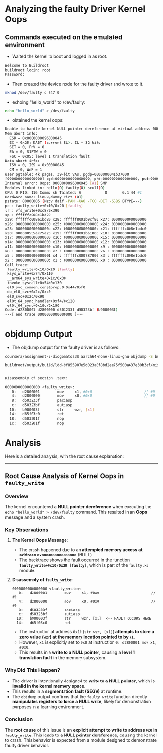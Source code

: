 # Analyzing the faulty Driver Kernel Oops

## Commands executed on the emulated environment
 - Waited the kernel to boot and logged in as root. 
```bash
Welcome to Buildroot
buildroot login: root
Password: 
```

 - Then created the device node for the faulty driver and wrote to it.
```bash
mknod /dev/faulty c 247 0
```

 - echoing "hello_world" to /dev/faulty:
```bash
echo "hello_world" > /dev/faulty
```

 - obtained the kernel oops:
```bash
Unable to handle kernel NULL pointer dereference at virtual address 0000000000000000
Mem abort info:
  ESR = 0x0000000096000045
  EC = 0x25: DABT (current EL), IL = 32 bits
  SET = 0, FnV = 0
  EA = 0, S1PTW = 0
  FSC = 0x05: level 1 translation fault
Data abort info:
  ISV = 0, ISS = 0x00000045
  CM = 0, WnR = 1
user pgtable: 4k pages, 39-bit VAs, pgdp=0000000041b37000
[0000000000000000] pgd=0000000000000000, p4d=0000000000000000, pud=0000000000000000
Internal error: Oops: 0000000096000045 [#1] SMP
Modules linked in: hello(O) faulty(O) scull(O)
CPU: 0 PID: 116 Comm: sh Tainted: G           O       6.1.44 #1
Hardware name: linux,dummy-virt (DT)
pstate: 80000005 (Nzcv daif -PAN -UAO -TCO -DIT -SSBS BTYPE=--)
pc : faulty_write+0x10/0x20 [faulty]
lr : vfs_write+0xc8/0x390
sp : ffffffc008e1bd20
x29: ffffffc008e1bd80 x28: ffffff8001b9cf80 x27: 0000000000000000
x26: 0000000000000000 x25: 0000000000000000 x24: 0000000000000000
x23: 000000000000000c x22: 000000000000000c x21: ffffffc008e1bdc0
x20: 000000555ac75a20 x19: ffffff8001ba1800 x18: 0000000000000000
x17: 0000000000000000 x16: 0000000000000000 x15: 0000000000000000
x14: 0000000000000000 x13: 0000000000000000 x12: 0000000000000000
x11: 0000000000000000 x10: 0000000000000000 x9 : 0000000000000000
x8 : 0000000000000000 x7 : 0000000000000000 x6 : 0000000000000000
x5 : 0000000000000001 x4 : ffffffc000787000 x3 : ffffffc008e1bdc0
x2 : 000000000000000c x1 : 0000000000000000 x0 : 0000000000000000
Call trace:
 faulty_write+0x10/0x20 [faulty]
 ksys_write+0x74/0x110
 __arm64_sys_write+0x1c/0x30
 invoke_syscall+0x54/0x130
 el0_svc_common.constprop.0+0x44/0xf0
 do_el0_svc+0x2c/0xc0
 el0_svc+0x2c/0x90
 el0t_64_sync_handler+0xf4/0x120
 el0t_64_sync+0x18c/0x190
Code: d2800001 d2800000 d503233f d50323bf (b900003f) 
---[ end trace 0000000000000000 ]---
```

# objdump Output
 - The objdump output for the faulty driver is as follows:

```bash
coursera/assignment-5-diogomatos3$ aarch64-none-linux-gnu-objdump -S buildroot/output/build/ldd-9f855907e5d023a0f8bd2ee75f500a637e30b3ef/misc-modules/faulty.ko 

buildroot/output/build/ldd-9f855907e5d023a0f8bd2ee75f500a637e30b3ef/misc-modules/faulty.ko:     file format elf64-littleaarch64


Disassembly of section .text:

0000000000000000 <faulty_write>:
   0:   d2800001        mov     x1, #0x0                        // #0
   4:   d2800000        mov     x0, #0x0                        // #0
   8:   d503233f        paciasp
   c:   d50323bf        autiasp
  10:   b900003f        str     wzr, [x1]
  14:   d65f03c0        ret
  18:   d503201f        nop
  1c:   d503201f        nop

```

# Analysis
Here is a detailed analysis, with the root cause explanation:

---

## **Root Cause Analysis of Kernel Oops in `faulty_write`**

### **Overview**
The kernel encountered a **NULL pointer dereference** when executing the `echo "hello_world" > /dev/faulty` command. This resulted in an **Oops** message and a system crash.

### **Key Observations**
1. **The Kernel Oops Message:**
   - The crash happened due to an **attempted memory access at address `0x0000000000000000`** (NULL).
   - The backtrace shows the fault occurred in the function **`faulty_write+0x10/0x20 [faulty]`**, which is part of the `faulty.ko` module.

2. **Disassembly of `faulty_write`:**
   ```assembly
   0000000000000000 <faulty_write>:
      0:   d2800001        mov     x1, #0x0                        // #0
      4:   d2800000        mov     x0, #0x0                        // #0
      8:   d503233f        paciasp
      c:   d50323bf        autiasp
     10:   b900003f        str     wzr, [x1]  <-- FAULT OCCURS HERE
     14:   d65f03c0        ret
   ```
   - The instruction at address `0x10` (`str wzr, [x1]`) **attempts to store a zero value (`wzr`) at the memory location pointed to by `x1`**.
   - However, `x1` is explicitly set to `0x0` at instruction `0: d2800001 mov x1, #0x0`.
   - This results in a **write to a NULL pointer**, causing a **level 1 translation fault** in the memory subsystem.

### **Why Did This Happen?**
- The driver is intentionally designed to **write to a NULL pointer**, which is **invalid in the kernel memory space**.
- This results in a **segmentation fault (SEGV)** at runtime.
- The `objdump` output confirms that the `faulty_write` function directly **manipulates registers to force a NULL write**, likely for demonstration purposes in a learning environment.

### **Conclusion**
The **root cause** of this issue is an **explicit attempt to write to address `0x0` in `faulty_write`**. This leads to a **NULL pointer dereference**, causing the kernel to crash. This behavior is expected from a module designed to demonstrate faulty driver behavior.